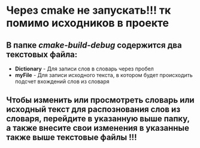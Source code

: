 # Через cmake не запускать!!! тк помимо исходников в проекте
## В папке ***cmake-build-debug*** содержится два текстовых файла:

- **Dictionary** - Для записи слов в словарь через пробел
- **myFile** - Для записи исходного текста, в котором будет происходить подсчет вхождений слов из словаря

## Чтобы изменить или просмотреть словарь или  исходный текст для распознования слов из словаря, перейдите в указанную выше папку, а также внесите свои изменения в указанные также выше текстовые файлы !!! 
